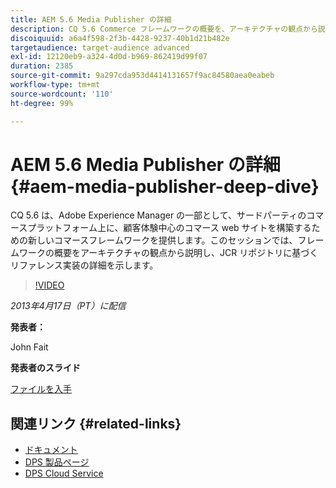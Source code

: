 ```yaml
---
title: AEM 5.6 Media Publisher の詳細
description: CQ 5.6 Commerce フレームワークの概要を、アーキテクチャの観点から説明します。JCR リポジトリに基づくリファレンス実装の詳細について説明します。
discoiquuid: a6a4f598-2f3b-4428-9237-40b1d21b482e
targetaudience: target-audience advanced
exl-id: 12120eb9-a324-4d0d-b969-862419d99f07
duration: 2385
source-git-commit: 9a297cda953d4414131657f9ac84580aea0eabeb
workflow-type: tm+mt
source-wordcount: '110'
ht-degree: 99%

---
```


# AEM 5.6 Media Publisher の詳細 {#aem-media-publisher-deep-dive}

CQ 5.6 は、Adobe Experience Manager の一部として、サードパーティのコマースプラットフォーム上に、顧客体験中心のコマース web サイトを構築するための新しいコマースフレームワークを提供します。このセッションでは、フレームワークの概要をアーキテクチャの観点から説明し、JCR リポジトリに基づくリファレンス実装の詳細を示します。

>[!VIDEO](https://video.tv.adobe.com/v/19574/?quality=9)

*2013年4月17日（PT）に配信*

**発表者：**

John Fait

**発表者のスライド**

[ファイルを入手](assets/cq-gems-aem-media-publisher-04-17-2013-final.pdf)

## 関連リンク {#related-links}

* [ドキュメント](https://docs.adobe.com/content/docs/en/cq/5-6-1/media-publisher.html)
* [DPS 製品ページ](https://www.adobe.com/ca/products/digital-publishing-suite-family.html)
* [DPS Cloud Service](https://helpx.adobe.com/jp/digital-publishing-suite/help/eol-statement-for-dpsc.html)
